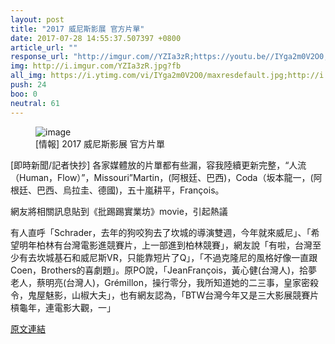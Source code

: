 ```yaml
---
layout: post
title: "2017 威尼斯影展 官方片單"
date: 2017-07-28 14:55:37.507397 +0800
article_url: ""
response_url: "http://imgur.com//YZIa3zR;https://youtu.be//IYga2m0V2O0;http://i.imgur.com//FAONlSq.jpg"
img: http://i.imgur.com/YZIa3zR.jpg?fb
all_img: https://i.ytimg.com/vi/IYga2m0V2O0/maxresdefault.jpg;http://i.imgur.com//FAONlSq.jpg
push: 24
boo: 0
neutral: 61
---
```


<figure>
<img src="http://i.imgur.com/YZIa3zR.jpg?fb" alt="image">
<figcaption>
[情報] 2017 威尼斯影展 官方片單
</figcaption>
</figure>



[即時新聞/記者快抄] 各家媒體放的片單都有些漏，容我陸續更新完整，“人流（Human，Flow）”，Missouri”Martin，(阿根廷、巴西)，Coda（坂本龍一，(阿根廷、巴西、烏拉圭、德國)，五十嵐耕平，François。

網友將相關訊息貼到《批踢踢實業坊》movie，引起熱議

有人直呼「Schrader，去年的狗咬狗去了坎城的導演雙週，今年就來威尼」、「希望明年柏林有台灣電影進競賽片，上一部進到柏林競賽」，網友說「有啦，台灣至少有去坎城基石和威尼斯VR，只能靠短片了Q」，「不過克隆尼的風格好像一直跟Coen，Brothers的喜劇題」。原PO說，「JeanFrançois，黃心健(台灣人)，拾夢老人，蔡明亮(台灣人)，Grémillon，操行零分，我所知道她的二三事，皇家密殺令，鬼屋魅影，山椒大夫」，也有網友認為，「BTW台灣今年又是三大影展競賽片槓龜年，連電影大觀，一」

<a href = "https://www.ptt.cc/bbs/movie/M.1501153813.A.BB7.html">原文連結</a>

